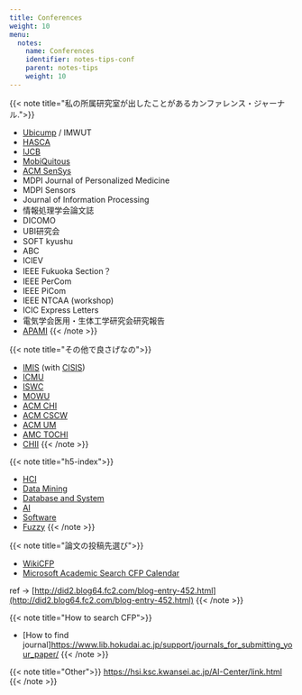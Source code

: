 ```yaml
---
title: Conferences
weight: 10
menu:
  notes:
    name: Conferences
    identifier: notes-tips-conf
    parent: notes-tips
    weight: 10
---
```

{{< note title="私の所属研究室が出したことがあるカンファレンス・ジャーナル.">}}
- [Ubicump](https://ubicomp.org/ubicomp2021/upapers/) / IMWUT
- [HASCA](http://hasca2021.hasc.jp)
- [IJCB](http://ijcb2021.iapr-tc4.org)
- [MobiQuitous](https://mobiquitous.eai-conferences.org/2021/)
- [ACM SenSys](https://sensys.acm.org/2021/)
- MDPI Journal of Personalized Medicine
- MDPI Sensors
- Journal of Information Processing
- 情報処理学会論文誌
- DICOMO
- UBI研究会
- SOFT kyushu
- ABC
- ICIEV
- IEEE Fukuoka Section？
- IEEE PerCom
- IEEE PiCom
- IEEE NTCAA (workshop)
- ICIC Express Letters
- 電気学会医用・生体工学研究会研究報告
- [APAMI](https://apami2020.org)
{{< /note >}}

{{< note title="その他で良さげなの">}}
- [IMIS](http://voyager.ce.fit.ac.jp/conf/imis/2021/) (with [CISIS](http://voyager.ce.fit.ac.jp/conf/cisis/2021/))
- [ICMU](http://www.icmu.org/icmu2021/)
- [ISWC](https://iswc.net/)
- [MOWU](https://ieeecompsac.computer.org/2021/mowu/)
- [ACM CHI](https://chi2021.acm.org)
- [ACM CSCW](https://cscw.acm.org/)
- [ACM UM](https://um.org/umap2021/)
- [AMC TOCHI](https://dl.acm.org/journal/tochi/calls-for-papers)
- [CHII](https://www.acii-conf.net/2021/)
{{< /note >}}

{{< note title="h5-index">}}
- [HCI](https://scholar.google.co.jp/citations?view_op=top_venues&hl=ja&vq=eng_humancomputerinteraction)
- [Data Mining](https://scholar.google.co.jp/citations?view_op=top_venues&hl=ja&vq=eng_datamininganalysis)
- [Database and System](https://scholar.google.co.jp/citations?view_op=top_venues&hl=ja&vq=eng_databasesinformationsystems)
- [AI](https://scholar.google.co.jp/citations?view_op=top_venues&hl=ja&vq=eng_artificialintelligence)
- [Software](https://scholar.google.co.jp/citations?view_op=top_venues&hl=ja&vq=eng_softwaresystems)
- [Fuzzy](https://scholar.google.co.jp/citations?view_op=top_venues&hl=ja&vq=eng_fuzzysystems)
{{< /note >}}

{{< note title="論文の投稿先選び">}}
- [WikiCFP](http://www.wikicfp.com/cfp/)
- [Microsoft Academic Search CFP Calendar](https://academic.microsoft.com/home)

ref -> [http://did2.blog64.fc2.com/blog-entry-452.html](http://did2.blog64.fc2.com/blog-entry-452.html)
{{< /note >}}

{{< note title="How to search CFP">}}
- [How to find journal]https://www.lib.hokudai.ac.jp/support/journals_for_submitting_your_paper/
{{< /note >}}

{{< note title="Other">}}
https://hsi.ksc.kwansei.ac.jp/AI-Center/link.html
{{< /note >}}
